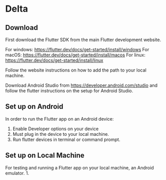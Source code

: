 # Delta 
## Download
First download the Flutter SDK from the main Flutter development website. 

For windows: https://flutter.dev/docs/get-started/install/windows
For macOS: https://flutter.dev/docs/get-started/install/macos
For linux: https://flutter.dev/docs/get-started/install/linux

Follow the website instructions on how to add the path to your local machine.

Download Android Studio from https://developer.android.com/studio and follow the flutter instructions on the setup for Android Studio.

## Set up on Android
In order to run the Flutter app on an Android device:
1. Enable Developer options on your device
2. Must plug in the device to your local machine.
3. Run flutter devices in terminal or command prompt.

## Set up on Local Machine
For testing and running a Flutter app on your local machine, an Android emulator.
1. 


